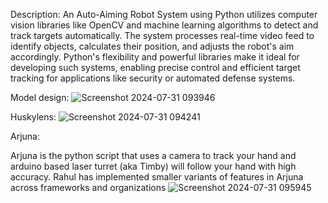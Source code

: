 
Description:
An Auto-Aiming Robot System using Python utilizes computer vision libraries like OpenCV and machine learning algorithms to detect and track targets automatically. The system processes real-time video feed to identify objects, calculates their position, and adjusts the robot's aim accordingly. Python's flexibility and powerful libraries make it ideal for developing such systems, enabling precise control and efficient target tracking for applications like security or automated defense systems.

Model design:
![Screenshot 2024-07-31 093946](https://github.com/user-attachments/assets/3c776e46-8292-4a4e-ae75-1af110d6a1b4)

Huskylens:
![Screenshot 2024-07-31 094241](https://github.com/user-attachments/assets/7f015433-f0c7-403d-8c73-3651acada568)

Arjuna:

Arjuna is the python script that uses a camera to track your hand and arduino based laser turret (aka Timby) will follow your hand with high accuracy.
Rahul has implemented smaller variants of features in Arjuna across frameworks and organizations
![Screenshot 2024-07-31 095945](https://github.com/user-attachments/assets/f6022062-8b3b-4e1b-bd4c-e613363a899a)
